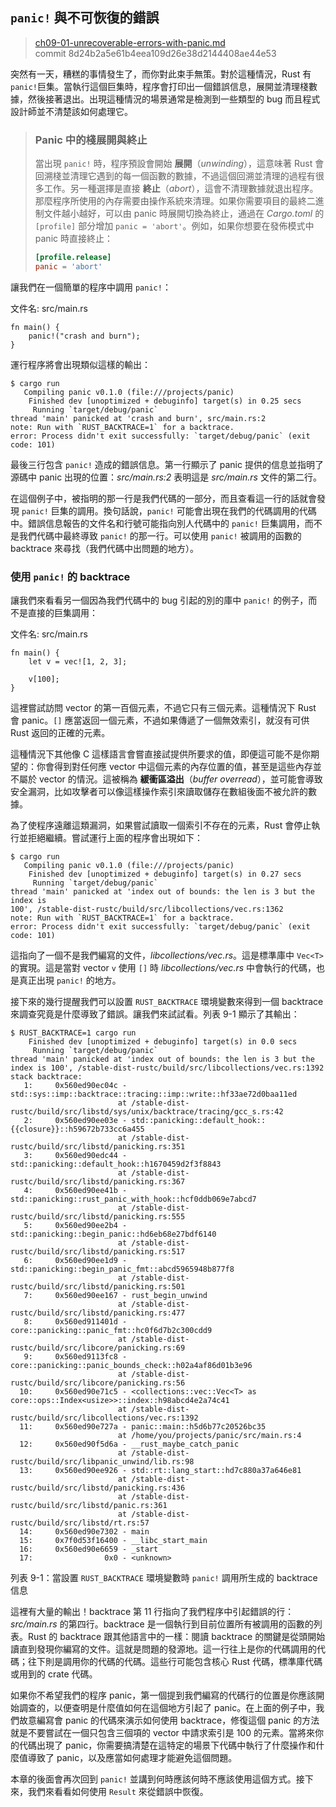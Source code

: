 ## `panic!` 與不可恢復的錯誤

> [ch09-01-unrecoverable-errors-with-panic.md](https://github.com/rust-lang/book/blob/master/second-edition/src/ch09-01-unrecoverable-errors-with-panic.md)
> <br>
> commit 8d24b2a5e61b4eea109d26e38d2144408ae44e53

突然有一天，糟糕的事情發生了，而你對此束手無策。對於這種情況，Rust 有 `panic!`巨集。當執行這個巨集時，程序會打印出一個錯誤信息，展開並清理棧數據，然後接著退出。出現這種情況的場景通常是檢測到一些類型的 bug 而且程式設計師並不清楚該如何處理它。

> ### Panic 中的棧展開與終止
> 
> 當出現 `panic!` 時，程序預設會開始 **展開**（*unwinding*），這意味著 Rust 會回溯棧並清理它遇到的每一個函數的數據，不過這個回溯並清理的過程有很多工作。另一種選擇是直接 **終止**（*abort*），這會不清理數據就退出程序。那麼程序所使用的內存需要由操作系統來清理。如果你需要項目的最終二進制文件越小越好，可以由 panic 時展開切換為終止，通過在  *Cargo.toml* 的 `[profile]` 部分增加 `panic = 'abort'`。例如，如果你想要在發佈模式中 panic 時直接終止：
>
> ```toml
> [profile.release]
> panic = 'abort'
> ```

讓我們在一個簡單的程序中調用 `panic!`：

<span class="filename">文件名: src/main.rs</span>

```rust,should_panic
fn main() {
    panic!("crash and burn");
}
```

運行程序將會出現類似這樣的輸出：

```text
$ cargo run
   Compiling panic v0.1.0 (file:///projects/panic)
    Finished dev [unoptimized + debuginfo] target(s) in 0.25 secs
     Running `target/debug/panic`
thread 'main' panicked at 'crash and burn', src/main.rs:2
note: Run with `RUST_BACKTRACE=1` for a backtrace.
error: Process didn't exit successfully: `target/debug/panic` (exit code: 101)
```

最後三行包含 `panic!` 造成的錯誤信息。第一行顯示了 panic 提供的信息並指明了源碼中 panic 出現的位置：*src/main.rs:2* 表明這是 *src/main.rs* 文件的第二行。

在這個例子中，被指明的那一行是我們代碼的一部分，而且查看這一行的話就會發現 `panic!` 巨集的調用。換句話說，`panic!` 可能會出現在我們的代碼調用的代碼中。錯誤信息報告的文件名和行號可能指向別人代碼中的 `panic!` 巨集調用，而不是我們代碼中最終導致 `panic!` 的那一行。可以使用 `panic!` 被調用的函數的 backtrace 來尋找（我們代碼中出問題的地方）。

### 使用 `panic!` 的 backtrace

讓我們來看看另一個因為我們代碼中的 bug 引起的別的庫中 `panic!` 的例子，而不是直接的巨集調用：

<span class="filename">文件名: src/main.rs</span>

```rust,should_panic
fn main() {
    let v = vec![1, 2, 3];

    v[100];
}
```

這裡嘗試訪問 vector 的第一百個元素，不過它只有三個元素。這種情況下 Rust 會 panic。`[]` 應當返回一個元素，不過如果傳遞了一個無效索引，就沒有可供 Rust 返回的正確的元素。

這種情況下其他像 C 這樣語言會嘗直接試提供所要求的值，即便這可能不是你期望的：你會得到對任何應 vector 中這個元素的內存位置的值，甚至是這些內存並不屬於 vector 的情況。這被稱為 **緩衝區溢出**（*buffer overread*），並可能會導致安全漏洞，比如攻擊者可以像這樣操作索引來讀取儲存在數組後面不被允許的數據。

為了使程序遠離這類漏洞，如果嘗試讀取一個索引不存在的元素，Rust 會停止執行並拒絕繼續。嘗試運行上面的程序會出現如下：

```text
$ cargo run
   Compiling panic v0.1.0 (file:///projects/panic)
    Finished dev [unoptimized + debuginfo] target(s) in 0.27 secs
     Running `target/debug/panic`
thread 'main' panicked at 'index out of bounds: the len is 3 but the index is
100', /stable-dist-rustc/build/src/libcollections/vec.rs:1362
note: Run with `RUST_BACKTRACE=1` for a backtrace.
error: Process didn't exit successfully: `target/debug/panic` (exit code: 101)
```

這指向了一個不是我們編寫的文件，*libcollections/vec.rs*。這是標準庫中 `Vec<T>` 的實現。這是當對 vector `v` 使用 `[]` 時 *libcollections/vec.rs* 中會執行的代碼，也是真正出現 `panic!` 的地方。

接下來的幾行提醒我們可以設置 `RUST_BACKTRACE` 環境變數來得到一個 backtrace 來調查究竟是什麼導致了錯誤。讓我們來試試看。列表 9-1 顯示了其輸出：

```text
$ RUST_BACKTRACE=1 cargo run
    Finished dev [unoptimized + debuginfo] target(s) in 0.0 secs
     Running `target/debug/panic`
thread 'main' panicked at 'index out of bounds: the len is 3 but the index is 100', /stable-dist-rustc/build/src/libcollections/vec.rs:1392
stack backtrace:
   1:     0x560ed90ec04c - std::sys::imp::backtrace::tracing::imp::write::hf33ae72d0baa11ed
                        at /stable-dist-rustc/build/src/libstd/sys/unix/backtrace/tracing/gcc_s.rs:42
   2:     0x560ed90ee03e - std::panicking::default_hook::{{closure}}::h59672b733cc6a455
                        at /stable-dist-rustc/build/src/libstd/panicking.rs:351
   3:     0x560ed90edc44 - std::panicking::default_hook::h1670459d2f3f8843
                        at /stable-dist-rustc/build/src/libstd/panicking.rs:367
   4:     0x560ed90ee41b - std::panicking::rust_panic_with_hook::hcf0ddb069e7abcd7
                        at /stable-dist-rustc/build/src/libstd/panicking.rs:555
   5:     0x560ed90ee2b4 - std::panicking::begin_panic::hd6eb68e27bdf6140
                        at /stable-dist-rustc/build/src/libstd/panicking.rs:517
   6:     0x560ed90ee1d9 - std::panicking::begin_panic_fmt::abcd5965948b877f8
                        at /stable-dist-rustc/build/src/libstd/panicking.rs:501
   7:     0x560ed90ee167 - rust_begin_unwind
                        at /stable-dist-rustc/build/src/libstd/panicking.rs:477
   8:     0x560ed911401d - core::panicking::panic_fmt::hc0f6d7b2c300cdd9
                        at /stable-dist-rustc/build/src/libcore/panicking.rs:69
   9:     0x560ed9113fc8 - core::panicking::panic_bounds_check::h02a4af86d01b3e96
                        at /stable-dist-rustc/build/src/libcore/panicking.rs:56
  10:     0x560ed90e71c5 - <collections::vec::Vec<T> as core::ops::Index<usize>>::index::h98abcd4e2a74c41
                        at /stable-dist-rustc/build/src/libcollections/vec.rs:1392
  11:     0x560ed90e727a - panic::main::h5d6b77c20526bc35
                        at /home/you/projects/panic/src/main.rs:4
  12:     0x560ed90f5d6a - __rust_maybe_catch_panic
                        at /stable-dist-rustc/build/src/libpanic_unwind/lib.rs:98
  13:     0x560ed90ee926 - std::rt::lang_start::hd7c880a37a646e81
                        at /stable-dist-rustc/build/src/libstd/panicking.rs:436
                        at /stable-dist-rustc/build/src/libstd/panic.rs:361
                        at /stable-dist-rustc/build/src/libstd/rt.rs:57
  14:     0x560ed90e7302 - main
  15:     0x7f0d53f16400 - __libc_start_main
  16:     0x560ed90e6659 - _start
  17:                0x0 - <unknown>
```

<span class="caption">列表 9-1：當設置 `RUST_BACKTRACE` 環境變數時 `panic!` 調用所生成的 backtrace 信息</span>

這裡有大量的輸出！backtrace 第 11 行指向了我們程序中引起錯誤的行：*src/main.rs* 的第四行。backtrace 是一個執行到目前位置所有被調用的函數的列表。Rust 的 backtrace 跟其他語言中的一樣：閱讀 backtrace 的關鍵是從頭開始讀直到發現你編寫的文件。這就是問題的發源地。這一行往上是你的代碼調用的代碼；往下則是調用你的代碼的代碼。這些行可能包含核心 Rust 代碼，標準庫代碼或用到的 crate 代碼。

如果你不希望我們的程序 panic，第一個提到我們編寫的代碼行的位置是你應該開始調查的，以便查明是什麼值如何在這個地方引起了 panic。在上面的例子中，我們故意編寫會 panic 的代碼來演示如何使用 backtrace，修復這個 panic 的方法就是不要嘗試在一個只包含三個項的 vector 中請求索引是 100 的元素。當將來你的代碼出現了 panic，你需要搞清楚在這特定的場景下代碼中執行了什麼操作和什麼值導致了 panic，以及應當如何處理才能避免這個問題。

本章的後面會再次回到 `panic!` 並講到何時應該何時不應該使用這個方式。接下來，我們來看看如何使用 `Result` 來從錯誤中恢復。